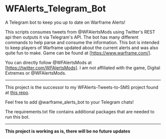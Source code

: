 # WFAlerts_Telegram_Bot
A Telegram bot to keep you up to date on Warframe Alerts!

This scripts consumes tweets from @WFAlertsMods using Twitter's REST api then outputs it via Telegram's API. The
bot has many different commands to help parse and consume the information. This bot is intended to keep players of
Warframe updated about the current alerts and was also quite fun to make. Game can be found at [https://www.warframe.com/].

You can directly follow @WFAlertsMods at [https://twitter.com/WFAlertsMods]. I am not affiliated with the game, Digital Extremes
or @WFAlertsMods.

---

This project is the successor to my WFAlerts-Tweets-to-SMS project found at <a href=https://github.com/TaurusSilver/WFAlerts-Tweets-to-SMS>this repo</a>.

Feel free to add @warframe_alerts_bot to your Telegram chats!

The requirements.txt file contains additional packages that are needed to run this bot.

---

<b>This project is working as is, there will be no future updates</b>
